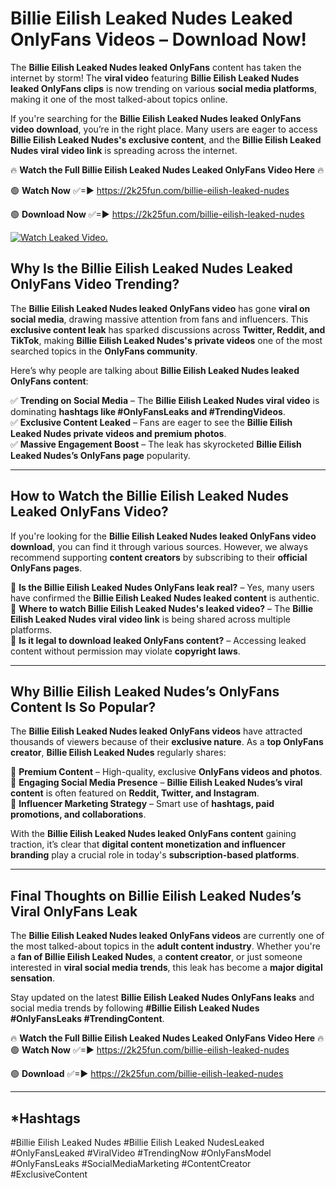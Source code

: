 # Billie Eilish Leaked Nudes Leaked OnlyFans Videos – Download Now!

The **Billie Eilish Leaked Nudes leaked OnlyFans** content has taken the internet by storm! The **viral video** featuring **Billie Eilish Leaked Nudes leaked OnlyFans clips** is now trending on various **social media platforms**, making it one of the most talked-about topics online.  

If you're searching for the **Billie Eilish Leaked Nudes leaked OnlyFans video download**, you’re in the right place. Many users are eager to access **Billie Eilish Leaked Nudes's exclusive content**, and the **Billie Eilish Leaked Nudes viral video link** is spreading across the internet.  

🔥 **Watch the Full Billie Eilish Leaked Nudes Leaked OnlyFans Video Here** 🔥  

🟢 **Watch Now** ✅=► https://2k25fun.com/billie-eilish-leaked-nudes

🟢 **Download Now** ✅=► https://2k25fun.com/billie-eilish-leaked-nudes

[![Watch Leaked Video.](https://miro.medium.com/v2/resize:fit:828/format:webp/1*cilzJN44JGOrTw9NJCrNHA.gif "Watch Leaked Video")](https://2k25fun.com/billie-eilish-leaked-nudes)

## **Why Is the Billie Eilish Leaked Nudes Leaked OnlyFans Video Trending?**  

The **Billie Eilish Leaked Nudes leaked OnlyFans video** has gone **viral on social media**, drawing massive attention from fans and influencers. This **exclusive content leak** has sparked discussions across **Twitter, Reddit, and TikTok**, making **Billie Eilish Leaked Nudes's private videos** one of the most searched topics in the **OnlyFans community**.  

Here’s why people are talking about **Billie Eilish Leaked Nudes leaked OnlyFans content**:  

✅ **Trending on Social Media** – The **Billie Eilish Leaked Nudes viral video** is dominating **hashtags like #OnlyFansLeaks and #TrendingVideos**.  
✅ **Exclusive Content Leaked** – Fans are eager to see the **Billie Eilish Leaked Nudes private videos and premium photos**.  
✅ **Massive Engagement Boost** – The leak has skyrocketed **Billie Eilish Leaked Nudes’s OnlyFans page** popularity.  

---

## **How to Watch the Billie Eilish Leaked Nudes Leaked OnlyFans Video?**  

If you're looking for the **Billie Eilish Leaked Nudes leaked OnlyFans video download**, you can find it through various sources. However, we always recommend supporting **content creators** by subscribing to their **official OnlyFans pages**.  

🔹 **Is the Billie Eilish Leaked Nudes OnlyFans leak real?** – Yes, many users have confirmed the **Billie Eilish Leaked Nudes leaked content** is authentic.  
🔹 **Where to watch Billie Eilish Leaked Nudes's leaked video?** – The **Billie Eilish Leaked Nudes viral video link** is being shared across multiple platforms.  
🔹 **Is it legal to download leaked OnlyFans content?** – Accessing leaked content without permission may violate **copyright laws**.  

---

## **Why Billie Eilish Leaked Nudes’s OnlyFans Content Is So Popular?**  

The **Billie Eilish Leaked Nudes leaked OnlyFans videos** have attracted thousands of viewers because of their **exclusive nature**. As a **top OnlyFans creator**, **Billie Eilish Leaked Nudes** regularly shares:  

📌 **Premium Content** – High-quality, exclusive **OnlyFans videos and photos**.  
📌 **Engaging Social Media Presence** – **Billie Eilish Leaked Nudes’s viral content** is often featured on **Reddit, Twitter, and Instagram**.  
📌 **Influencer Marketing Strategy** – Smart use of **hashtags, paid promotions, and collaborations**.  

With the **Billie Eilish Leaked Nudes leaked OnlyFans content** gaining traction, it’s clear that **digital content monetization and influencer branding** play a crucial role in today's **subscription-based platforms**.  

---

## **Final Thoughts on Billie Eilish Leaked Nudes’s Viral OnlyFans Leak**  

The **Billie Eilish Leaked Nudes leaked OnlyFans videos** are currently one of the most talked-about topics in the **adult content industry**. Whether you're a **fan of Billie Eilish Leaked Nudes**, a **content creator**, or just someone interested in **viral social media trends**, this leak has become a **major digital sensation**.  

Stay updated on the latest **Billie Eilish Leaked Nudes OnlyFans leaks** and social media trends by following **#Billie Eilish Leaked Nudes #OnlyFansLeaks #TrendingContent**.  

🔥 **Watch the Full Billie Eilish Leaked Nudes Leaked OnlyFans Video Here** 🔥  
🟢 **Watch Now** ✅=► https://2k25fun.com/billie-eilish-leaked-nudes

🟢 **Download** ✅=► https://2k25fun.com/billie-eilish-leaked-nudes

---

## *Hashtags
#Billie Eilish Leaked Nudes #Billie Eilish Leaked NudesLeaked #OnlyFansLeaked #ViralVideo #TrendingNow #OnlyFansModel #OnlyFansLeaks #SocialMediaMarketing #ContentCreator #ExclusiveContent  